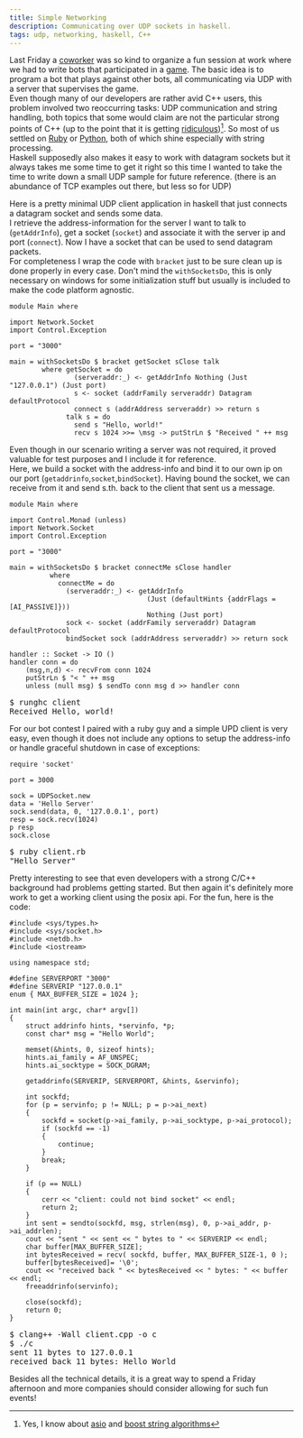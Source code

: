 ```yaml
---
title: Simple Networking
description: Communicating over UDP sockets in haskell.
tags: udp, networking, haskell, C++
---
```


Last Friday a [coworker] was so kind to organize a fun session at work where we had to write bots that participated in a [game](http://en.wikipedia.org/wiki/Mia_%28game%29). The basic idea is to program a bot that plays against other bots, all communicating via UDP with a server that supervises the game.  
Even though many of our developers are rather avid C++ users, this problem involved two reoccurring tasks: UDP communication and string handling, both topics that some would claim are not the particular strong points of C++ (up to the point that it is getting [ridiculous])[^1]. So most of us settled on [Ruby] or [Python], both of which shine especially with string processing.  
Haskell supposedly also makes it easy to work with datagram sockets but it always takes me some time to get it right so this time I wanted to take the time to write down a small UDP sample for future reference. (there is an abundance of TCP examples out there, but less so for UDP)

Here is a pretty minimal UDP client application in haskell that just connects a datagram socket and sends some data.  
I retrieve the address-information for the server I want to talk to (`getAddrInfo`), get a socket (`socket`) and associate it with the server ip and port (`connect`). Now I have a socket that can be used to send datagram packets.  
For completeness I wrap the code with `bracket` just to be sure clean up is done properly in every case. Don't mind the `withSocketsDo`, this is only necessary on windows for some initialization stuff but usually is included to make the code platform agnostic.

~~~ {.haskell}
module Main where

import Network.Socket
import Control.Exception

port = "3000"

main = withSocketsDo $ bracket getSocket sClose talk
        where getSocket = do
                (serveraddr:_) <- getAddrInfo Nothing (Just "127.0.0.1") (Just port)
                s <- socket (addrFamily serveraddr) Datagram defaultProtocol
                connect s (addrAddress serveraddr) >> return s
              talk s = do
                send s "Hello, world!"
                recv s 1024 >>= \msg -> putStrLn $ "Received " ++ msg
~~~

Even though in our scenario writing a server was not required, it proved valuable for test purposes and I include it for reference.  
Here, we build a socket with the address-info and bind it to our own ip on our port (`getaddrinfo`,`socket`,`bindSocket`). Having bound the socket, we can receive from it and send s.th. back to the client that sent us a message.

~~~ {.haskell}
module Main where

import Control.Monad (unless)
import Network.Socket
import Control.Exception

port = "3000"

main = withSocketsDo $ bracket connectMe sClose handler
          where
            connectMe = do
              (serveraddr:_) <- getAddrInfo
                                  (Just (defaultHints {addrFlags = [AI_PASSIVE]}))
                                  Nothing (Just port)
              sock <- socket (addrFamily serveraddr) Datagram defaultProtocol
              bindSocket sock (addrAddress serveraddr) >> return sock

handler :: Socket -> IO ()
handler conn = do
    (msg,n,d) <- recvFrom conn 1024
    putStrLn $ "< " ++ msg
    unless (null msg) $ sendTo conn msg d >> handler conn
~~~

<pre class="terminal">
$ runghc client
Received Hello, world!
</pre>

For our bot contest I paired with a ruby guy and a simple UPD client is very easy, even though it does not include any options to setup the address-info or handle graceful shutdown in case of exceptions:

~~~ {.ruby}
require 'socket'

port = 3000

sock = UDPSocket.new
data = 'Hello Server'
sock.send(data, 0, '127.0.0.1', port)
resp = sock.recv(1024)
p resp
sock.close
~~~

<pre class="terminal">
$ ruby client.rb
"Hello Server"
</pre>

Pretty interesting to see that even developers with a strong C/C++ background had problems getting started. But then again it's definitely more work to get a working client using the posix api. For the fun, here is the code:

~~~ {.cpp}
#include <sys/types.h>
#include <sys/socket.h>
#include <netdb.h>
#include <iostream>

using namespace std;

#define SERVERPORT "3000"
#define SERVERIP "127.0.0.1"
enum { MAX_BUFFER_SIZE = 1024 };

int main(int argc, char* argv[])
{
    struct addrinfo hints, *servinfo, *p;
    const char* msg = "Hello World";

    memset(&hints, 0, sizeof hints);
    hints.ai_family = AF_UNSPEC;
    hints.ai_socktype = SOCK_DGRAM;

    getaddrinfo(SERVERIP, SERVERPORT, &hints, &servinfo);

    int sockfd;
    for (p = servinfo; p != NULL; p = p->ai_next)
    {
        sockfd = socket(p->ai_family, p->ai_socktype, p->ai_protocol);
        if (sockfd == -1)
        {
            continue;
        }
        break;
    }

    if (p == NULL)
    {
        cerr << "client: could not bind socket" << endl;
        return 2;
    }
    int sent = sendto(sockfd, msg, strlen(msg), 0, p->ai_addr, p->ai_addrlen);
    cout << "sent " << sent << " bytes to " << SERVERIP << endl;
    char buffer[MAX_BUFFER_SIZE];
    int bytesReceived = recv( sockfd, buffer, MAX_BUFFER_SIZE-1, 0 );
    buffer[bytesReceived]= '\0';
    cout << "received back " << bytesReceived << " bytes: " << buffer << endl;
    freeaddrinfo(servinfo);

    close(sockfd);
    return 0;
}
~~~

<pre class="terminal">
$ clang++ -Wall client.cpp -o c
$ ./c
sent 11 bytes to 127.0.0.1
received back 11 bytes: Hello World
</pre>

Besides all the technical details, it is a great way to spend a Friday afternoon and more companies should consider allowing for such fun events!

[^1]: Yes, I know about [asio] and [boost string algorithms]

[Ruby]:http://ruby-doc.org/core-2.0/String.html
[Python]:http://docs.python.org/2/library/string.html
[coworker]:http://sebastianbenz.de/
[ridiculous]:http://stackoverflow.com/questions/236129/splitting-a-string-in-c
[asio]:http://www.boost.org/doc/libs/1_54_0/doc/html/boost_asio.html
[boost string algorithms]:http://www.boost.org/doc/libs/1_54_0/doc/html/string_algo.html

